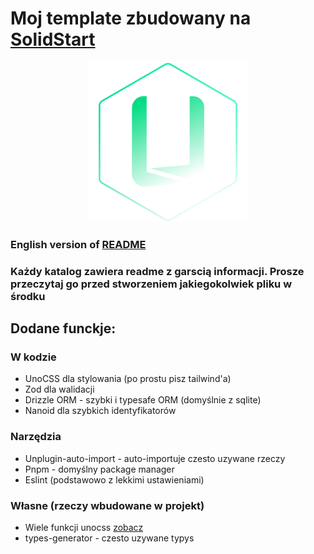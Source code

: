 # Moj template zbudowany na [SolidStart](https://github.com/solidjs/solid-start)
<p align="center">
  <img style="height: 16rem" src="./public/favicon.svg" alt="SolidStart template">
</p> 

### English version of [README](./README.pl.md)
### Każdy katalog zawiera readme z garscią informacji. Prosze przeczytaj go przed stworzeniem jakiegokolwiek pliku w środku

## Dodane funckje:
### W kodzie
- UnoCSS dla stylowania (po prostu pisz tailwind'a)
- Zod dla walidacji
- Drizzle ORM - szybki i typesafe ORM (domyślnie z sqlite)
- Nanoid dla szybkich identyfikatorów
### Narzędzia
- Unplugin-auto-import - auto-importuje czesto uzywane rzeczy
- Pnpm - domyślny package manager
- Eslint (podstawowo z lekkimi ustawieniami)
### Własne (rzeczy wbudowane w projekt)
- Wiele funkcji unocss [zobacz](./unocss.config.ts)
- types-generator - czesto uzywane typys
